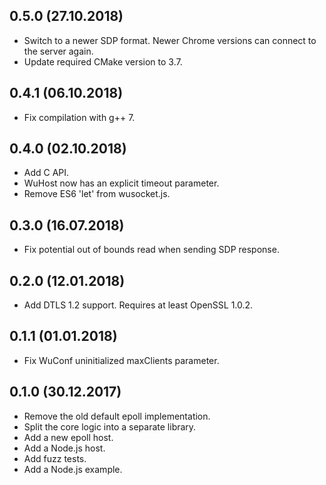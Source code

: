 ## 0.5.0 (27.10.2018)
- Switch to a newer SDP format.
  Newer Chrome versions can connect to the server again.
- Update required CMake version to 3.7.

## 0.4.1 (06.10.2018)
- Fix compilation with g++ 7.

## 0.4.0 (02.10.2018)
- Add C API.
- WuHost now has an explicit timeout parameter.
- Remove ES6 'let' from wusocket.js.

## 0.3.0 (16.07.2018)
- Fix potential out of bounds read when sending SDP response.

## 0.2.0 (12.01.2018)
- Add DTLS 1.2 support. Requires at least OpenSSL 1.0.2.

## 0.1.1 (01.01.2018)
- Fix WuConf uninitialized maxClients parameter.

## 0.1.0 (30.12.2017)
- Remove the old default epoll implementation.
- Split the core logic into a separate library.
- Add a new epoll host.
- Add a Node.js host.
- Add fuzz tests.
- Add a Node.js example.
